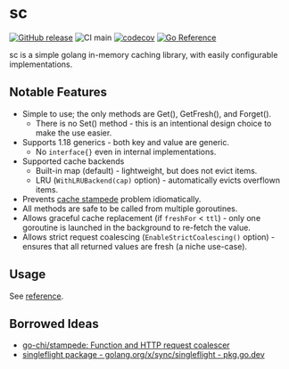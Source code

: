 # sc

[![GitHub release](https://img.shields.io/github/release/motoki31/sc.svg)](https://github.com/motoki317/sc/releases/)
![CI main](https://github.com/motoki317/sc/actions/workflows/main.yaml/badge.svg)
[![codecov](https://codecov.io/gh/motoki317/sc/branch/main/graph/badge.svg)](https://codecov.io/gh/motoki317/sc)
[![Go Reference](https://pkg.go.dev/badge/github.com/motoki317/sc.svg)](https://pkg.go.dev/github.com/motoki317/sc)

sc is a simple golang in-memory caching library, with easily configurable implementations.

## Notable Features

- Simple to use; the only methods are Get(), GetFresh(), and Forget().
  - There is no Set() method - this is an intentional design choice to make the use easier.
- Supports 1.18 generics - both key and value are generic.
  - No `interface{}` even in internal implementations.
- Supported cache backends
  - Built-in map (default) - lightweight, but does not evict items.
  - LRU (`WithLRUBackend(cap)` option) - automatically evicts overflown items.
- Prevents [cache stampede](https://en.wikipedia.org/wiki/Cache_stampede) problem idiomatically.
- All methods are safe to be called from multiple goroutines.
- Allows graceful cache replacement (if `freshFor` < `ttl`) - only one goroutine is launched in the background to re-fetch the value.
- Allows strict request coalescing (`EnableStrictCoalescing()` option) - ensures that all returned values are fresh (a niche use-case).

## Usage

See [reference](https://pkg.go.dev/github.com/motoki317/sc).

## Borrowed Ideas

- [go-chi/stampede: Function and HTTP request coalescer](https://github.com/go-chi/stampede)
- [singleflight package - golang.org/x/sync/singleflight - pkg.go.dev](https://pkg.go.dev/golang.org/x/sync/singleflight)
